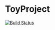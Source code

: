 # ToyProject
[![Build Status](https://travis-ci.com/yajungi/ToyProject.svg?branch=master)](https://travis-ci.com/yajungi/ToyProject)
